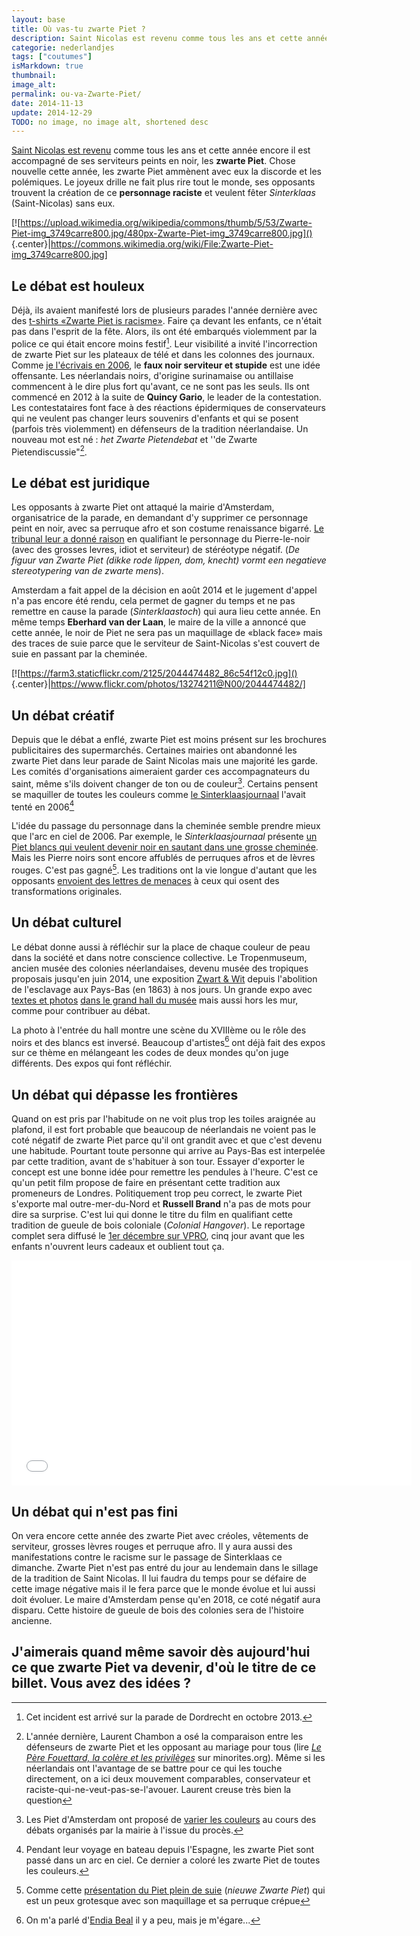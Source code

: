 ```yaml
---
layout: base
title: Où vas-tu zwarte Piet ?
description: Saint Nicolas est revenu comme tous les ans et cette année encore il est accompagné de ses serviteurs peints en noir, les zwarte Piet. Chose nouvelle cette an
categorie: nederlandjes
tags: ["coutumes"]
isMarkdown: true
thumbnail: 
image_alt: 
permalink: ou-va-Zwarte-Piet/
date: 2014-11-13
update: 2014-12-29
TODO: no image, no image alt, shortened desc
---
```


[Saint Nicolas est revenu](/saint-nicolas-est-revenu-sinterklaas-is-terug) comme tous les ans et cette année encore il est accompagné de ses serviteurs peints en noir, les **zwarte Piet**. Chose nouvelle cette année, les zwarte Piet ammènent avec eux la discorde et les polémiques. Le joyeux drille ne fait plus rire tout le monde, ses opposants trouvent la création de ce **personnage raciste** et veulent fêter *Sinterklaas* (Saint-Nicolas) sans eux.

[![https://upload.wikimedia.org/wikipedia/commons/thumb/5/53/Zwarte-Piet-img_3749carre800.jpg/480px-Zwarte-Piet-img_3749carre800.jpg]()<!-- TODO: Add image alt -->{.center}|https://commons.wikimedia.org/wiki/File:Zwarte-Piet-img_3749carre800.jpg]

## Le débat est houleux
Déjà, ils avaient manifesté lors de plusieurs parades l'année dernière avec des [t-shirts «Zwarte Piet is racisme»](http://zwartepietisracisme.tumblr.com/post/13611051074/dordrecht-pic-by-mimi-young). Faire ça devant les enfants, ce n'était pas dans l'esprit de la fête. Alors, ils ont été embarqués violemment par la police ce qui était encore moins festif[^1]. Leur visibilité a invité l'incorrection de zwarte Piet sur les plateaux de télé et dans les colonnes des journaux. Comme [je l'écrivais en 2006](http://meinamsterdam.nl/qui-est-tu-zwarte-piet), le **faux noir serviteur et stupide** est une idée offensante. Les néerlandais noirs, d'origine surinamaise ou antillaise commencent à le dire plus fort qu'avant, ce ne sont pas les seuls. Ils ont commencé en 2012 à la suite de **Quincy Gario**, le leader de la contestation. Les contestataires font face à des réactions épidermiques de conservateurs qui ne veulent pas changer leurs souvenirs d'enfants et qui se posent (parfois très violemment) en défenseurs de la tradition néerlandaise. Un nouveau mot est né : *het Zwarte Pietendebat* et ''de Zwarte Pietendiscussie"[^2].

## Le débat est juridique
Les opposants à zwarte Piet ont attaqué la mairie d'Amsterdam, organisatrice de la parade, en demandant d'y supprimer ce personnage peint en noir, avec sa perruque afro et son costume renaissance bigarré. [Le tribunal leur a donné raison](http://www.rechtspraak.nl/Organisatie/Rechtbanken/Amsterdam/Nieuws/Pages/Burgemeester-moet-vergunning-Sinterklaasintocht-herzien.aspx) en qualifiant le personnage du Pierre-le-noir (avec des grosses levres, idiot et serviteur) de stéréotype négatif. (*De figuur van Zwarte Piet (dikke rode lippen, dom, knecht) vormt een negatieve stereotypering van de zwarte mens*).

Amsterdam a fait appel de la décision en août 2014 et le jugement d'appel n'a pas encore été rendu, cela permet de gagner du temps et ne pas remettre en cause la parade (*Sinterklaastoch*) qui aura lieu cette année. En même temps **Eberhard van der Laan**, le maire de la ville a annoncé que cette année, le noir de Piet ne sera pas un maquillage de «black face» mais des traces de suie parce que le serviteur de Saint-Nicolas s'est couvert de suie en passant par la cheminée.

[![https://farm3.staticflickr.com/2125/2044474482_86c54f12c0.jpg]()<!-- TODO: Add image alt -->{.center}|https://www.flickr.com/photos/13274211@N00/2044474482/]

## Un débat créatif
Depuis que le débat a enflé, zwarte Piet est moins présent sur les brochures publicitaires des supermarchés. Certaines mairies ont abandonné les zwarte Piet dans leur parade de Saint Nicolas mais une majorité les garde. Les comités d'organisations aimeraient garder ces accompagnateurs du saint, même s'ils doivent changer de ton ou de couleur[^3]. Certains pensent se maquiller de toutes les couleurs comme [le Sinterklaasjournaal](/sinterklaas-est-arrive) l'avait tenté en 2006[^4] 

L'idée du passage du personnage dans la cheminée semble prendre mieux que l'arc en ciel de 2006. Par exemple, le *Sinterklaasjournaal* présente [un Piet blancs qui veulent devenir noir en sautant dans une grosse cheminée](http://nos.nl/artikel/721149-witte-pieten-in-sinterklaasjournaal.html). Mais les Pierre noirs sont encore affublés de perruques afros et de lèvres rouges. C'est pas gagné[^5]. Les traditions ont la vie longue d'autant que les opposants [envoient des lettres de menaces](http://www.lexpress.fr/actualites/1/styles/accuse-de-racisme-l-acolyte-noir-de-saint-nicolas-passe-sous-le-scalpel_1612084.html) à ceux qui osent des transformations originales.

## Un débat culturel
Le débat donne aussi à réfléchir sur la place de chaque couleur de peau dans la société et dans notre conscience collective. Le Tropenmuseum, ancien musée des colonies néerlandaises, devenu musée des tropiques proposais jusqu'en juin 2014, une exposition [Zwart & Wit](http://tropenmuseum.nl/nl/tentoonstelling/zwart-en-wit) depuis l'abolition de l'esclavage aux Pays-Bas (en 1863) à nos jours. Un grande expo avec [textes et photos](http://imgur.com/a/sGi9f) [dans le grand hall du musée](http://burobraak.nl/2014/05/08/emancipation-in-black-white/) mais aussi hors les mur, comme pour contribuer au débat.

La photo à l'entrée du hall montre une scène du XVIIIème ou le rôle des noirs et des blancs est inversé. Beaucoup d'artistes[^6] ont déjà fait des expos sur ce thème en mélangeant les codes de deux mondes qu'on juge différents. Des expos qui font réfléchir.

## Un débat qui dépasse les frontières
Quand on est pris par l'habitude on ne voit plus trop les toiles araignée au plafond, il est fort probable que beaucoup de néerlandais ne voient pas le coté négatif de zwarte Piet parce qu'il ont grandit avec et que c'est devenu une habitude. Pourtant toute personne qui arrive au Pays-Bas est interpelée par cette tradition, avant de s'habituer à son tour. Essayer d'exporter le concept est une bonne idée pour remettre les pendules à l'heure. C'est ce qu'un petit film propose de faire en présentant cette tradition aux promeneurs de Londres. Politiquement trop peu correct, le zwarte Piet s'exporte mal outre-mer-du-Nord et **Russell Brand** n'a pas de mots pour dire sa surprise. C'est lui qui donne le titre du film en qualifiant cette tradition de gueule de bois coloniale (*Colonial Hangover*). Le reportage complet sera diffusé le [1er décembre sur VPRO](http://www.vpro.nl/speel.program.47434929.html), cinq jour avant que les enfants n'ouvrent leurs cadeaux et oublient tout ça.

<!-- HTML -->
<div style="text-align:center;">
<iframe width="640" height="360" src="//www.youtube.com/embed/LBLBxb29maw" frameborder="0" allowfullscreen></iframe>
</div>
<!-- / HTML -->

## Un débat qui n'est pas fini
On vera encore cette année des zwarte Piet avec créoles, vêtements de serviteur, grosses lèvres rouges et perruque afro. Il y aura aussi des manifestations contre le racisme sur le passage de Sinterklaas ce dimanche. Zwarte Piet n'est pas entré du jour au lendemain dans le sillage de la tradition de Saint Nicolas. Il lui faudra du temps pour se défaire de cette image négative mais il le fera parce que le monde évolue et lui aussi doit évoluer. Le maire d'Amsterdam pense qu'en 2018, ce coté négatif aura disparu. Cette histoire de gueule de bois des colonies sera de l'histoire ancienne. 

J'aimerais quand même savoir dès aujourd'hui ce que zwarte Piet va devenir, d'où le titre de ce billet. Vous avez des idées ?
---
[^1]: Cet incident est arrivé sur la parade de Dordrecht en octobre 2013.
[^2]: L'année dernière, Laurent Chambon a osé la comparaison entre les défenseurs de zwarte Piet et les opposant au mariage pour tous (lire *[Le Père Fouettard, la colère et les privilèges](http://www.minorites.org/index.php/2-la-revue/1536-le-pere-fouettard-la-colere-et-les-privileges.html)* sur minorites.org). Même si les néerlandais ont l'avantage de se battre pour ce qui les touche directement, on a ici deux mouvement comparables, conservateur et raciste-qui-ne-veut-pas-se-l'avouer. Laurent creuse très bien la question
[^3]: Les Piet d'Amsterdam ont proposé de [varier les couleurs](http://www.nrc.nl/nieuws/2014/07/03/amsterdam-moet-intocht-met-zwarte-piet-opnieuw-bekijken/) au cours des débats organisés par la mairie à l'issue du procès.
[^4]: Pendant leur voyage en bateau depuis l'Espagne, les zwarte Piet sont passé dans un arc en ciel. Ce dernier a coloré les zwarte Piet de toutes les couleurs.
[^5]: Comme cette [présentation du Piet plein de suie](http://www.nieuws.nl/algemeen/20140617/Reacties-op-nieuwe-Zwarte-Piet-Centrum-voor-Volkscultuur-neemt-voorstel-Nieuwsnl-over) (*nieuwe Zwarte Piet*) qui est un peux grotesque avec son maquillage et sa perruque crépue
[^6]: On m'a parlé d'[Endia Beal](http://endiabeal.com/) il y a peu, mais je m'égare...
<!-- post notes:
http://seenthis.net/sites/364602 
http://burobraak.nl/2014/05/08/emancipation-in-black-white/ 
https://decorrespondent.nl/2045/15-dingen-om-te-onthouden-in-het-Zwarte-Pietendebat/155751510860-7cbe4090 
http://zwartepietisracisme.tumblr.com/post/19078386111
http://zwartepietisracisme.tumblr.com/post/15880762739
http://zwartepietisracisme.tumblr.com/post/13703698105
--->

